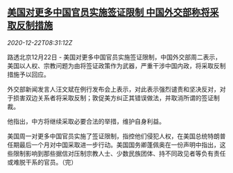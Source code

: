 <!--1608627285000-->
[美国对更多中国官员实施签证限制 中国外交部称将采取反制措施](https://cn.reuters.com/article/us-china-officials-visa-restrictions-122-idCNKBS28W0SZ)
------

<div><i>2020-12-22T08:31:12Z</i></div><p>路透北京12月22日 - 美国对更多中国官员实施签证限制，中国外交部周二表示，美国以人权、宗教问题为由将签证政策作为武器，严重干涉中国内政，将采取反制措施予以回应。</p><p>外交部新闻发言人汪文斌在例行发布会上表示，对此表示强烈谴责和坚决反对，对于损害双边关系者将采取反制；敦促美方纠正其错误做法，并取消所谓的签证制裁。</p><p>他指出，中方将继续采取必要合法的举措，维护自身利益。</p><p>美国周一对更多中国官员实施了签证限制，指控他们侵犯人权，在美国总统特朗普任期最后一个月对中国采取进一步行动。美国国务卿蓬佩奥在一份声明中指出，这些限制影响到那些据信对压制宗教人士、少数民族团体、持不同政见者等负有责任或难脱干系的官员。（完）</p>
